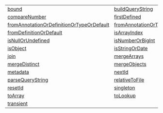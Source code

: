 |                                                                                                                     |                                                                                             |
| ------------------------------------------------------------------------------------------------------------------- | ------------------------------------------------------------------------------------------- |
| [bound](/kernel/function/functions/bound.md)                                                                        | [buildQueryString](/kernel/function/path/buildquerystring.md)                               |
| [compareNumber](/kernel/function/functions/comparenumber.md)                                                        | [firstDefined](/kernel/function/functions/firstdefined.md)                                  |
| [fromAnnotationOrDefinitionOrTypeOrDefault](/kernel/function/resource/fromannotationordefinitionortypeordefault.md) | [fromAnnotationOrTypeOrDefault](/kernel/function/resource/fromannotationortypeordefault.md) |
| [fromDefinitionOrDefault](/kernel/function/resource/fromdefinitionordefault.md)                                     | [isArrayIndex](/kernel/function/functions/isarrayindex.md)                                  |
| [isNullOrUndefined](/kernel/function/functions/isnullorundefined.md)                                                | [isNumberOrBigInt](/kernel/function/functions/isnumberorbigint.md)                          |
| [isObject](/kernel/function/functions/isobject.md)                                                                  | [isStringOrDate](/kernel/function/functions/isstringordate.md)                              |
| [join](/kernel/function/path/join.md)                                                                               | [mergeArrays](/kernel/function/functions/mergearrays.md)                                    |
| [mergeDistinct](/kernel/function/functions/mergedistinct.md)                                                        | [mergeObjects](/kernel/function/functions/mergeobjects.md)                                  |
| [metadata](/kernel/function/metadata/metadata.md)                                                                   | [nextId](/kernel/function/functions/nextid.md)                                              |
| [parseQueryString](/kernel/function/path/parsequerystring.md)                                                       | [relativeToFile](/kernel/function/path/relativetofile.md)                                   |
| [resetId](/kernel/function/functions/resetid.md)                                                                    | [singleton](/kernel/function/di/singleton.md)                                               |
| [toArray](/kernel/function/functions/toarray.md)                                                                    | [toLookup](/kernel/function/functions/tolookup.md)                                          |
| [transient](/kernel/function/di/transient.md)                                                                       |                                                                                             |
